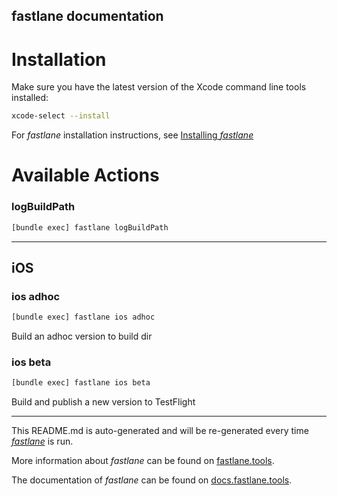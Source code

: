 fastlane documentation
----

# Installation

Make sure you have the latest version of the Xcode command line tools installed:

```sh
xcode-select --install
```

For _fastlane_ installation instructions, see [Installing _fastlane_](https://docs.fastlane.tools/#installing-fastlane)

# Available Actions

### logBuildPath

```sh
[bundle exec] fastlane logBuildPath
```



----


## iOS

### ios adhoc

```sh
[bundle exec] fastlane ios adhoc
```

Build an adhoc version to build dir

### ios beta

```sh
[bundle exec] fastlane ios beta
```

Build and publish a new version to TestFlight

----

This README.md is auto-generated and will be re-generated every time [_fastlane_](https://fastlane.tools) is run.

More information about _fastlane_ can be found on [fastlane.tools](https://fastlane.tools).

The documentation of _fastlane_ can be found on [docs.fastlane.tools](https://docs.fastlane.tools).
